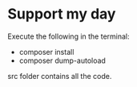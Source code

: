 # Support my day
Execute the following in the terminal:
* composer install
* composer dump-autoload

src folder contains all the code.